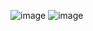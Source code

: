 ![image](https://github.com/user-attachments/assets/1633afe1-9535-49fc-a72c-8037365c5a06)
![image](https://github.com/user-attachments/assets/5b028215-f85e-43e2-bf50-7adcb2cf14ef)

